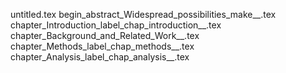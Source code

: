untitled.tex
begin_abstract_Widespread_possibilities_make__.tex
chapter_Introduction_label_chap_introduction__.tex
chapter_Background_and_Related_Work__.tex
chapter_Methods_label_chap_methods__.tex
chapter_Analysis_label_chap_analysis__.tex
